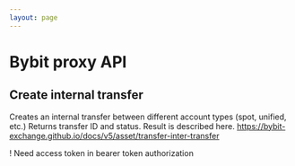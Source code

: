 ```yaml
---
layout: page
---
```


# Bybit proxy API

<GlobalAuth />

## Create internal transfer
Creates an internal transfer between different account types (spot, unified, etc.)
Returns transfer ID and status. Result is described here.
https://bybit-exchange.github.io/docs/v5/asset/transfer-inter-transfer

! Need access token in bearer token authorization

<InteractiveBybitproxyAPIEndpoint1 />

<script setup>
import InteractiveBybitproxyAPIEndpoint1 from '../../.vitepress/theme/components/InteractiveBybitproxyAPIEndpoint1.vue'
import GlobalAuth from '../../.vitepress/theme/components/GlobalAuth.vue'
import SimpleOutline from '../../.vitepress/theme/components/SimpleOutline.vue'
</script>

<SimpleOutline :items="[
  { text: 'Create internal transfer', anchor: '#create-internal-transfer' }
]" />
